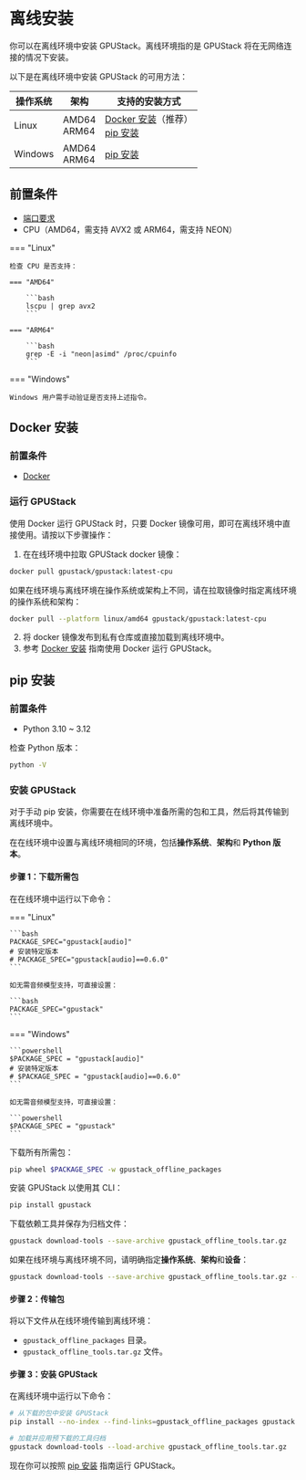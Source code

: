 # 离线安装

你可以在离线环境中安装 GPUStack。离线环境指的是 GPUStack 将在无网络连接的情况下安装。

以下是在离线环境中安装 GPUStack 的可用方法：

| 操作系统 | 架构           | 支持的安装方式                                                                                                                         |
| -------- | -------------- | ------------------------------------------------------------------------------------------------------------------------------------ |
| Linux    | AMD64<br>ARM64 | [Docker 安装](#docker-安装)（推荐）<br>[pip 安装](#pip-安装)           |
| Windows  | AMD64<br>ARM64 | [pip 安装](#pip-安装)                                                 |

## 前置条件

- [端口要求](../installation-requirements.md#端口要求)
- CPU（AMD64，需支持 AVX2 或 ARM64，需支持 NEON）

=== "Linux"

    检查 CPU 是否支持：

    === "AMD64"

        ```bash
        lscpu | grep avx2
        ```

    === "ARM64"

        ```bash
        grep -E -i "neon|asimd" /proc/cpuinfo
        ```

=== "Windows"

    Windows 用户需手动验证是否支持上述指令。

## Docker 安装

### 前置条件

- [Docker](https://docs.docker.com/engine/install/)

### 运行 GPUStack

使用 Docker 运行 GPUStack 时，只要 Docker 镜像可用，即可在离线环境中直接使用。请按以下步骤操作：

1. 在在线环境中拉取 GPUStack docker 镜像：

```bash
docker pull gpustack/gpustack:latest-cpu
```

如果在线环境与离线环境在操作系统或架构上不同，请在拉取镜像时指定离线环境的操作系统和架构：

```bash
docker pull --platform linux/amd64 gpustack/gpustack:latest-cpu
```

2. 将 docker 镜像发布到私有仓库或直接加载到离线环境中。
3. 参考 [Docker 安装](./online-installation.md#docker-安装) 指南使用 Docker 运行 GPUStack。

## pip 安装

### 前置条件

- Python 3.10 ~ 3.12

检查 Python 版本：

```bash
python -V
```

### 安装 GPUStack

对于手动 pip 安装，你需要在在线环境中准备所需的包和工具，然后将其传输到离线环境中。

在在线环境中设置与离线环境相同的环境，包括**操作系统**、**架构**和 **Python 版本**。

#### 步骤 1：下载所需包

在在线环境中运行以下命令：

=== "Linux"

    ```bash
    PACKAGE_SPEC="gpustack[audio]"
    # 安装特定版本
    # PACKAGE_SPEC="gpustack[audio]==0.6.0"
    ```

    如无需音频模型支持，可直接设置：

    ```bash
    PACKAGE_SPEC="gpustack"
    ```

=== "Windows"

    ```powershell
    $PACKAGE_SPEC = "gpustack[audio]"
    # 安装特定版本
    # $PACKAGE_SPEC = "gpustack[audio]==0.6.0"
    ```

    如无需音频模型支持，可直接设置：

    ```powershell
    $PACKAGE_SPEC = "gpustack"
    ```

下载所有所需包：

```bash
pip wheel $PACKAGE_SPEC -w gpustack_offline_packages
```

安装 GPUStack 以使用其 CLI：

```bash
pip install gpustack
```

下载依赖工具并保存为归档文件：

```bash
gpustack download-tools --save-archive gpustack_offline_tools.tar.gz
```

如果在线环境与离线环境不同，请明确指定**操作系统**、**架构**和**设备**：

```bash
gpustack download-tools --save-archive gpustack_offline_tools.tar.gz --system linux --arch amd64 --device cpu
```

#### 步骤 2：传输包

将以下文件从在线环境传输到离线环境：

- `gpustack_offline_packages` 目录。
- `gpustack_offline_tools.tar.gz` 文件。

#### 步骤 3：安装 GPUStack

在离线环境中运行以下命令：

```bash
# 从下载的包中安装 GPUStack
pip install --no-index --find-links=gpustack_offline_packages gpustack

# 加载并应用预下载的工具归档
gpustack download-tools --load-archive gpustack_offline_tools.tar.gz
```

现在你可以按照 [pip 安装](online-installation.md#pip-安装) 指南运行 GPUStack。 